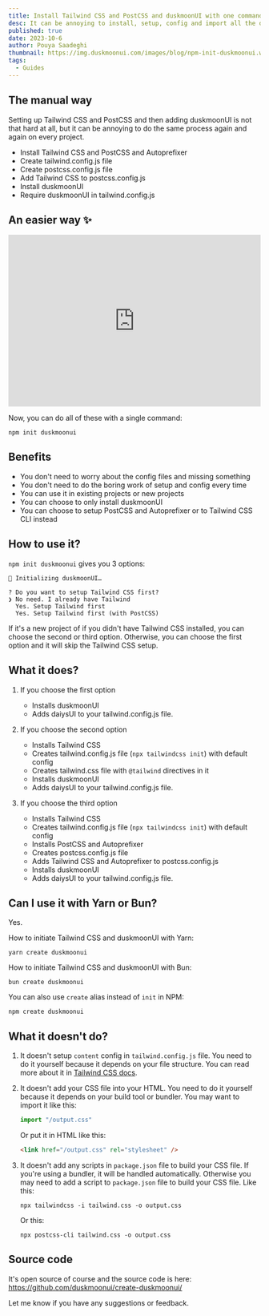 ```yaml
---
title: Install Tailwind CSS and PostCSS and duskmoonUI with one command
desc: It can be annoying to install, setup, config and import all the dependencies. But now, you can do it with a single command.
published: true
date: 2023-10-6
author: Pouya Saadeghi
thumbnail: https://img.duskmoonui.com/images/blog/npm-init-duskmoonui.webp
tags:
  - Guides
---
```


<script>
  import Translate from "$components/Translate.svelte"
</script>

## The manual way

Setting up Tailwind CSS and PostCSS and then adding duskmoonUI is not that hard at all, but it can be annoying to do the same process again and again on every project.

- Install Tailwind CSS and PostCSS and Autoprefixer
- Create tailwind.config.js file
- Create postcss.config.js file
- Add Tailwind CSS to postcss.config.js
- Install duskmoonUI
- Require duskmoonUI in tailwind.config.js

## An easier way ✨

<style>.embed-container { position: relative; padding-bottom: 68%; height: 0; overflow: hidden; max-width: 100%; } .embed-container iframe { position: absolute; top: 0; left: 0; width: 100%; height: 100%; }</style><div class='embed-container rounded-box'><iframe title="npm init duskmoonui" src='https://www.youtube.com/embed/2b0KzuRZEX8' frameborder='0' allowfullscreen></iframe></div>

Now, you can do all of these with a single command:

```
npm init duskmoonui
```

## Benefits

- You don't need to worry about the config files and missing something
- You don't need to do the boring work of setup and config every time
- You can use it in existing projects or new projects
- You can choose to only install duskmoonUI
- You can choose to setup PostCSS and Autoprefixer or to Tailwind CSS CLI instead

## How to use it?

`npm init duskmoonui` gives you 3 options:

```
🌼 Initializing duskmoonUI…

? Do you want to setup Tailwind CSS first?
❯ No need. I already have Tailwind
  Yes. Setup Tailwind first
  Yes. Setup Tailwind first (with PostCSS)
```

If it's a new project of if you didn't have Tailwind CSS installed, you can choose the second or third option. Otherwise, you can choose the first option and it will skip the Tailwind CSS setup.

## What it does?

1. If you choose the first option

   - Installs duskmoonUI
   - Adds daiysUI to your tailwind.config.js file.

2. If you choose the second option

   - Installs Tailwind CSS
   - Creates tailwind.config.js file (`npx tailwindcss init`) with default config
   - Creates tailwind.css file with `@tailwind` directives in it
   - Installs duskmoonUI
   - Adds daiysUI to your tailwind.config.js file.

3. If you choose the third option
   - Installs Tailwind CSS
   - Creates tailwind.config.js file (`npx tailwindcss init`) with default config
   - Installs PostCSS and Autoprefixer
   - Creates postcss.config.js file
   - Adds Tailwind CSS and Autoprefixer to postcss.config.js
   - Installs duskmoonUI
   - Adds daiysUI to your tailwind.config.js file.

## Can I use it with Yarn or Bun?

Yes.

How to initiate Tailwind CSS and duskmoonUI with Yarn:

```
yarn create duskmoonui
```

How to initiate Tailwind CSS and duskmoonUI with Bun:

```
bun create duskmoonui
```

You can also use `create` alias instead of `init` in NPM:

```
npm create duskmoonui
```

## What it doesn't do?

1. It doesn't setup `content` config in `tailwind.config.js` file.
   You need to do it yourself because it depends on your file structure. You can read more about it in [Tailwind CSS docs](https://tailwindcss.com/docs/content-configuration).
2. It doesn't add your CSS file into your HTML.
   You need to do it yourself because it depends on your build tool or bundler.
   You may want to import it like this:

   ```js
   import "/output.css"
   ```

   Or put it in HTML like this:

   ```html
   <link href="/output.css" rel="stylesheet" />
   ```

3. It doesn't add any scripts in `package.json` file to build your CSS file.
   If you're using a bundler, it will be handled automatically. Otherwise you may need to add a script to `package.json` file to build your CSS file.
   Like this:

   ```
   npx tailwindcss -i tailwind.css -o output.css
   ```

   Or this:

   ```
   npx postcss-cli tailwind.css -o output.css
   ```

## Source code

It's open source of course and the source code is here:
https://github.com/duskmoonui/create-duskmoonui/

Let me know if you have any suggestions or feedback.

